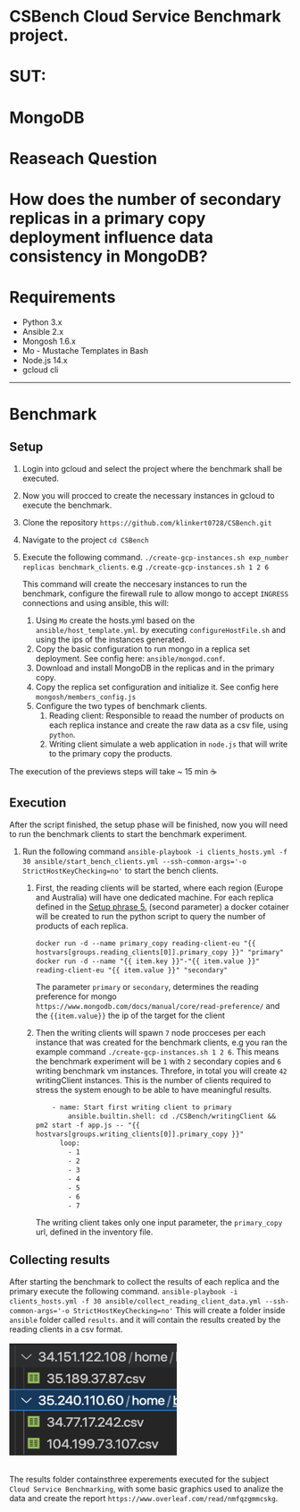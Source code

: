 # CSBench Cloud Service Benchmark project.
# SUT:
 # MongoDB
# Reaseach Question
 # How does the number of secondary replicas in a primary copy deployment influence data consistency in MongoDB?

# Requirements

* Python 3.x 
* Ansible 2.x
* Mongosh 1.6.x
* Mo - Mustache Templates in Bash
* Node.js 14.x
* gcloud cli

----

# Benchmark

## Setup

1. Login into gcloud and select the project where the benchmark shall be executed.
2. Now you will procced to create the necessary instances in gcloud to execute the benchmark.
3. Clone the repository `https://github.com/klinkert0728/CSBench.git`
4. Navigate to the project `cd CSBench`
5. Execute the following command. `./create-gcp-instances.sh exp_number replicas benchmark_clients`.
e.g `./create-gcp-instances.sh 1 2 6`

    This command will create the neccesary instances to run the benchmark, configure the firewall rule to allow mongo to accept `INGRESS` connections and using ansible, this will:
    1. Using `Mo` create the hosts.yml based on the `ansible/host_template.yml`. by executing `configureHostFile.sh` and using the ips of the instances generated.
    2. Copy the basic configuration to run mongo in a replica set deployment. See config here: `ansible/mongod.conf`.
    3. Download and install MongoDB in the replicas and in the primary copy.
    4. Copy the replica set configuration and initialize it. See config here `mongosh/members_config.js`
    5. Configure the two types of benchmark clients.
        1. Reading client: Responsible to reaad the number of products on each replica instance and create the raw data as a csv file, using `python`. 
        2. Writing client simulate a web application in `node.js` that will write to the primary copy the products.

The execution of the previews steps will take ~ 15 min :coffee:

## Execution

After the script finished, the setup phase will be finished, now you will need to run the benchmark clients to start the benchmark experiment.
1. Run the following command `ansible-playbook -i clients_hosts.yml -f 30 ansible/start_bench_clients.yml --ssh-common-args='-o StrictHostKeyChecking=no'` to start the bench clients.
    1. First, the reading clients will be started, where each region (Europe and Australia) will have one dedicated machine. For each replica defined in the [Setup phrase 5.](#setup) (second parameter) a docker cotainer will be created to run the python script to query the number of products of each replica.
        ```ansible
        docker run -d --name primary_copy reading-client-eu "{{  hostvars[groups.reading_clients[0]].primary_copy }}" "primary"
        docker run -d --name "{{ item.key }}"-"{{ item.value }}" reading-client-eu "{{ item.value }}" "secondary"
        ```
        The parameter `primary` or `secondary`, determines the reading preference for mongo `https://www.mongodb.com/docs/manual/core/read-preference/` and the `{{item.value}}` the ip of the target for the client
    
    2. Then the writing clients will spawn `7` node procceses per each instance that was created for the benchmark clients, e.g you ran the example command `./create-gcp-instances.sh 1 2 6`. This means the benchmark experiment will be `1` with `2` secondary copies and `6` writing benchmark vm instances. Threfore, in total you will create `42` writingClient instances. This is the number of clients required to stress the system enough to be able to have meaningful results.
        ```ansible
            - name: Start first writing client to primary
                ansible.builtin.shell: cd ./CSBench/writingClient && pm2 start -f app.js -- "{{  hostvars[groups.writing_clients[0]].primary_copy }}"
              loop:
                - 1
                - 2
                - 3
                - 4
                - 5
                - 6
                - 7
        ```
        The writing client takes only one input parameter, the `primary_copy` url, defined in the inventory file.

## Collecting results

After starting the benchmark to collect the results of each replica and the primary execute the following command.
`ansible-playbook -i clients_hosts.yml -f 30 ansible/collect_reading_client_data.yml --ssh-common-args='-o StrictHostKeyChecking=no'`
This will create a folder inside `ansible` folder called `results`. and it will contain the results created by the reading clients in a csv format.
<br>
<br>
<img src="docs/results_3_members_example.png" alt="3Members" width="300" height="200"/>
<br>
<br>

The results folder containsthree experements executed for the subject `Cloud Service Benchmarking`, with some basic graphics used to analize the data and create the report `https://www.overleaf.com/read/nmfqzgmmcskg`.